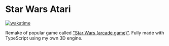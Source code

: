 # Star Wars Atari

[![wakatime](https://wakatime.com/badge/github/jaanonim/StarWarsAtari.svg)](https://wakatime.com/badge/github/jaanonim/StarWarsAtari)

Remake of popular game called ["Star Wars (arcade game)"](<https://en.wikipedia.org/wiki/Star_Wars_(1983_video_game)>).
Fully made with TypeScript using my own 3D engine.
